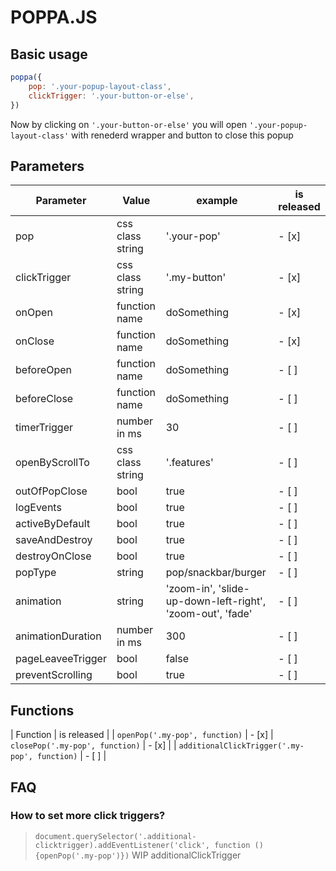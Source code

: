# POPPA.JS

## Basic usage

```js
poppa({
	pop: '.your-popup-layout-class',
	clickTrigger: '.your-button-or-else',
})
```

Now by clicking on `'.your-button-or-else'` you will open `'.your-popup-layout-class'` with renederd wrapper and button to close this popup


## Parameters

| Parameter         | Value             | example       | is released |
| ----------------- | ----------------- | ------------- | ----------- |
| pop               | css class string  | '.your-pop'   | - [x]       |
| clickTrigger      | css class string  | '.my-button'  | - [x]       |
| onOpen            | function name     | doSomething   | - [x]       |
| onClose           | function name     | doSomething   | - [x]       |
| beforeOpen        | function name     | doSomething   | - [ ]       |
| beforeClose       | function name     | doSomething   | - [ ]       |
| timerTrigger      | number in ms      | 30            | - [ ]       |
| openByScrollTo    | css class string  | '.features'   | - [ ]       |
| outOfPopClose     | bool              | true          | - [ ]       |
| logEvents         | bool              | true          | - [ ]       |
| activeByDefault   | bool              | true          | - [ ]       |
| saveAndDestroy    | bool              | true          | - [ ]       |
| destroyOnClose    | bool              | true          | - [ ]       |
| popType           | string            | pop/snackbar/burger | - [ ] |
| animation         | string            | 'zoom-in', 'slide-up-down-left-right', 'zoom-out', 'fade'|  - [ ] |
| animationDuration | number in ms      | 300           | - [ ]       |
| pageLeaveeTrigger | bool              | false         | - [ ]       |
| preventScrolling  | bool              | true          | - [ ]       |


## Functions

| Function                                      | is released |
| `openPop('.my-pop', function)`                | - [x]       |
`closePop('.my-pop', function)`                 | - [x]       |
| `additionalClickTrigger('.my-pop', function)` | - [ ]       |


## FAQ

### How to set more click triggers?
> `document.querySelector('.additional-clicktrigger).addEventListener('click', function (){openPop('.my-pop')})`
WIP additionalClickTrigger